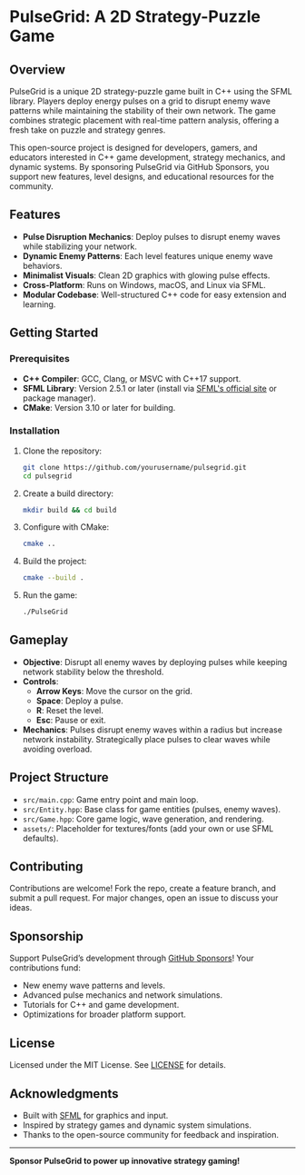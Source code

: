 # PulseGrid: A 2D Strategy-Puzzle Game

## Overview
PulseGrid is a unique 2D strategy-puzzle game built in C++ using the SFML library. Players deploy energy pulses on a grid to disrupt enemy wave patterns while maintaining the stability of their own network. The game combines strategic placement with real-time pattern analysis, offering a fresh take on puzzle and strategy genres.

This open-source project is designed for developers, gamers, and educators interested in C++ game development, strategy mechanics, and dynamic systems. By sponsoring PulseGrid via GitHub Sponsors, you support new features, level designs, and educational resources for the community.

## Features
- **Pulse Disruption Mechanics**: Deploy pulses to disrupt enemy waves while stabilizing your network.
- **Dynamic Enemy Patterns**: Each level features unique enemy wave behaviors.
- **Minimalist Visuals**: Clean 2D graphics with glowing pulse effects.
- **Cross-Platform**: Runs on Windows, macOS, and Linux via SFML.
- **Modular Codebase**: Well-structured C++ code for easy extension and learning.

## Getting Started

### Prerequisites
- **C++ Compiler**: GCC, Clang, or MSVC with C++17 support.
- **SFML Library**: Version 2.5.1 or later (install via [SFML's official site](https://www.sfml-dev.org/) or package manager).
- **CMake**: Version 3.10 or later for building.

### Installation
1. Clone the repository:
   ```bash
   git clone https://github.com/yourusername/pulsegrid.git
   cd pulsegrid
   ```
2. Create a build directory:
   ```bash
   mkdir build && cd build
   ```
3. Configure with CMake:
   ```bash
   cmake ..
   ```
4. Build the project:
   ```bash
   cmake --build .
   ```
5. Run the game:
   ```bash
   ./PulseGrid
   ```

## Gameplay
- **Objective**: Disrupt all enemy waves by deploying pulses while keeping network stability below the threshold.
- **Controls**:
  - **Arrow Keys**: Move the cursor on the grid.
  - **Space**: Deploy a pulse.
  - **R**: Reset the level.
  - **Esc**: Pause or exit.
- **Mechanics**: Pulses disrupt enemy waves within a radius but increase network instability. Strategically place pulses to clear waves while avoiding overload.

## Project Structure
- `src/main.cpp`: Game entry point and main loop.
- `src/Entity.hpp`: Base class for game entities (pulses, enemy waves).
- `src/Game.hpp`: Core game logic, wave generation, and rendering.
- `assets/`: Placeholder for textures/fonts (add your own or use SFML defaults).

## Contributing
Contributions are welcome! Fork the repo, create a feature branch, and submit a pull request. For major changes, open an issue to discuss your ideas.

## Sponsorship
Support PulseGrid’s development through [GitHub Sponsors](https://github.com/sponsors/yourusername)! Your contributions fund:
- New enemy wave patterns and levels.
- Advanced pulse mechanics and network simulations.
- Tutorials for C++ and game development.
- Optimizations for broader platform support.

## License
Licensed under the MIT License. See [LICENSE](LICENSE) for details.

## Acknowledgments
- Built with [SFML](https://www.sfml-dev.org/) for graphics and input.
- Inspired by strategy games and dynamic system simulations.
- Thanks to the open-source community for feedback and inspiration.

---

**Sponsor PulseGrid to power up innovative strategy gaming!**